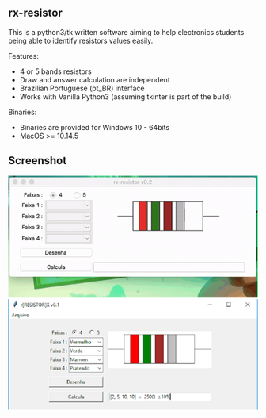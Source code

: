 rx-resistor
-----------

This is a python3/tk written software aiming to help electronics students being able to identify resistors values easily.

Features:
- 4 or 5 bands resistors
- Draw and answer calculation are independent
- Brazilian Portuguese (pt_BR) interface
- Works with Vanilla Python3 (assuming tkinter is part of the build)

Binaries:
- Binaries are provided for Windows 10 - 64bits
- MacOS >= 10.14.5

Screenshot
----------
![Example](images/3.gif)
![Main Screen - Windows](images/1.png)
